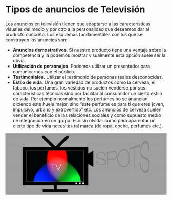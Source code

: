# Tipos de anuncios de Televisión

Los anuncios en televisión tienen que adaptarse a las características visuales del medio y por otro a la personalidad que deseamos dar al producto concreto. Los esquemas fundamentales con los que se construyen los anuncios son:

*   **Anuncios demostrativos**. Si nuestro producto tiene una ventaja sobre la competencia y la podemos mostrar visualmente esta opción suele ser la obvia.
*   **Utilización de personajes**. Podemos utilizar un presentador para comunicarnos con el público.
*   **Testimoniales.** Utilizar el testimonio de personas reales desconocidas.
*   **Estilo de vida**. Una gran variedad de productos como la cerveza, el tabaco, los perfumes, los vestidos no suelen venderse por sus características técnicas sino por facilitar al consumidor un cierto estilo de vida. Por ejemplo normalmente los perfumes no se anuncian diciendo este huele mejor, sino “este perfume es para ti que eres joven, impulsivo, urbano y extrovertido” etc. Los anuncios de cerveza suelen vender el beneficio de las relaciones sociales y como supuesto medio de integración en un grupo. Eso sin olvidar como para aparentar un cierto tipo de vida necesitas tal marca (de ropa, coche, perfumes etc.). 


[![tv](img/anuncios-tv-spot-p.png "tv")](http://defharo.com/spotstv/anuncios-tv-spot-p.png)


